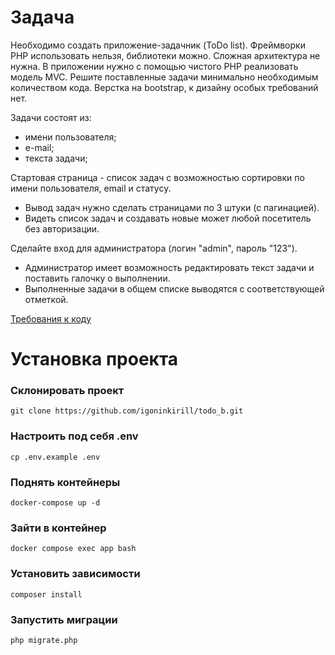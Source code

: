 # Задача
Необходимо создать приложение-задачник (ToDo list).
Фреймворки PHP использовать нельзя, библиотеки можно. Сложная архитектура не нужна.
В приложении нужно с помощью чистого PHP реализовать модель MVC. Решите поставленные задачи минимально необходимым количеством кода.
Верстка на bootstrap, к дизайну особых требований нет.

Задачи состоят из:
- имени пользователя;
- е-mail;
- текста задачи;

Стартовая страница - список задач с возможностью сортировки по имени пользователя, email и статусу.
- Вывод задач нужно сделать страницами по 3 штуки (с пагинацией).
- Видеть список задач и создавать новые может любой посетитель без авторизации.

Сделайте вход для администратора (логин "admin", пароль "123").
- Администратор имеет возможность редактировать текст задачи и поставить галочку о выполнении.
- Выполненные задачи в общем списке выводятся с соответствующей отметкой. 

[Требования к коду](https://beejee.ru/coding-challenge-requirements)


# Установка проекта

### Склонировать проект
```shell
git clone https://github.com/igoninkirill/todo_b.git
```
### Настроить под себя .env
```shell
cp .env.example .env
```
### Поднять контейнеры
```shell
docker-compose up -d
```
### Зайти в контейнер
```shell
docker compose exec app bash
```
### Установить зависимости
```shell
composer install
```
### Запустить миграции
```shell
php migrate.php
```

